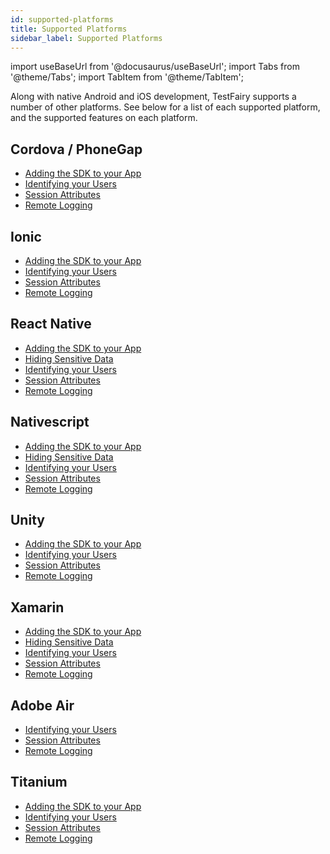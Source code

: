 ```yaml
---
id: supported-platforms
title: Supported Platforms
sidebar_label: Supported Platforms
---
```


import useBaseUrl from '@docusaurus/useBaseUrl';
import Tabs from '@theme/Tabs';
import TabItem from '@theme/TabItem';

Along with native Android and iOS development, TestFairy supports a number of other platforms. See below for a list of each supported platform, and the supported features on each platform.

## Cordova / PhoneGap

- [Adding the SDK to your App](/test-fairy/platforms/cordova)
- [Identifying your Users](/test-fairy/sdk/identifying-users)
- [Session Attributes](/test-fairy/sdk/session-attributes)
- [Remote Logging](/test-fairy/sdk/remote-logging)

## Ionic

- [Adding the SDK to your App](/test-fairy/platforms/ionic)
- [Identifying your Users](/test-fairy/sdk/identifying-users)
- [Session Attributes](/test-fairy/sdk/session-attributes)
- [Remote Logging](/test-fairy/sdk/remote-logging)

## React Native

- [Adding the SDK to your App](/test-fairy/platforms/react-native)
- [Hiding Sensitive Data](/test-fairy/security/hiding-data)
- [Identifying your Users](/test-fairy/sdk/identifying-users)
- [Session Attributes](/test-fairy/sdk/session-attributes)
- [Remote Logging](/test-fairy/sdk/remote-logging)

## Nativescript

- [Adding the SDK to your App](/test-fairy/platforms/nativescript)
- [Hiding Sensitive Data](/test-fairy/security/hiding-data)
- [Identifying your Users](/test-fairy/sdk/identifying-users)
- [Session Attributes](/test-fairy/sdk/session-attributes)
- [Remote Logging](/test-fairy/sdk/remote-logging)

## Unity

- [Adding the SDK to your App](/test-fairy/platforms/unity)
- [Identifying your Users](/test-fairy/sdk/identifying-users)
- [Session Attributes](/test-fairy/sdk/session-attributes)
- [Remote Logging](/test-fairy/sdk/remote-logging)

## Xamarin

- [Adding the SDK to your App](/test-fairy/platforms/xamarin)
- [Hiding Sensitive Data](/test-fairy/security/hiding-data)
- [Identifying your Users](/test-fairy/sdk/identifying-users)
- [Session Attributes](/test-fairy/sdk/session-attributes)
- [Remote Logging](/test-fairy/sdk/remote-logging)

## Adobe Air

- [Identifying your Users](/test-fairy/sdk/identifying-users)
- [Session Attributes](/test-fairy/sdk/session-attributes)
- [Remote Logging](/test-fairy/sdk/remote-logging)

## Titanium

- [Adding the SDK to your App](/test-fairy/platforms/titanium)
- [Identifying your Users](/test-fairy/sdk/identifying-users)
- [Session Attributes](/test-fairy/sdk/session-attributes)
- [Remote Logging](/test-fairy/sdk/remote-logging)
